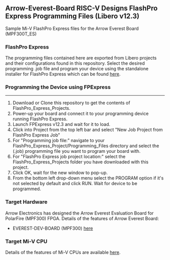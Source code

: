 ## Arrow-Everest-Board RISC-V Designs FlashPro Express Programming Files (Libero v12.3)

Sample Mi-V FlashPro Express files for the Arrow Everest Board (MPF300T_ES)

### FlashPro Express
The programming files contained here are exported from Libero projects and their configurations found in this repository. Select the desired programming .job file and program your device using the standalone installer for FlashPro Express which can be found [here](https://www.microsemi.com/product-directory/programming/4977-flashpro#software).

### Programming the Device using FPExpress
---------------------------------------------
1. Download or Clone this repository to get the contents of FlashPro_Express_Projects.
2. Power-up your board and connect it to your programming device running FlashPro Express.
3. Launch FPExpress v12.3 and wait for it to load.
4. Click into Project from the top left bar and select "New Job Project from FlashPro Express Job"
5. For "Programming job file:" navigate to your FlashPro_Express_Project/Programming_Files directory and select the (.job) programming file you want to program your board with.
6. For "FlashPro Express job project location:" select the FlashPro_Express_Projects folder you have downloaded with this project.
8. Click OK, wait for the new window to pop-up.
7. From the bottom left drop-down menu select the PROGRAM option if it's not selected by default and click RUN. Wait for device to be programmed.

### Target Hardware
Arrow Electronics has designed the Arrow Everest Evaluation Board for PolarFire (MPF300) FPGA. Details of the features of Arrow Everest Board:
* EVEREST-DEV-BOARD (MPF300) [here](https://www.microsemi.com/existing-parts/parts/143998)

### Target Mi-V CPU
Details of the features of Mi-V CPUs are available [here](https://github.com/RISCV-on-Microsemi-FPGA/CPUs).
